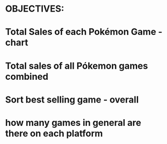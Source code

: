 # OBJECTIVES:
# Total Sales of each Pokémon Game - chart
# Total sales of all Pókemon games combined
# Sort best selling game - overall
# how many games in general are there on each platform
